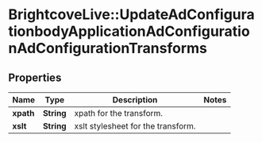 # BrightcoveLive::UpdateAdConfigurationbodyApplicationAdConfigurationAdConfigurationTransforms

## Properties
Name | Type | Description | Notes
------------ | ------------- | ------------- | -------------
**xpath** | **String** | xpath for the transform. | 
**xslt** | **String** | xslt stylesheet for the transform. | 


